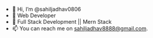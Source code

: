 - 👋 Hi, I’m @sahiljadhav0806
- 👀 Web Developer 
- 🌱 Full Stack Development ||  Mern Stack
- 📫 You can reach me on sahiljadhav8888@gmail.com.

<!---
sahiljadhav0806/sahiljadhav0806 is a ✨ special ✨ repository because its `README.md` (this file) appears on your GitHub profile.
You can click the Preview link to take a look at your changes.
--->
